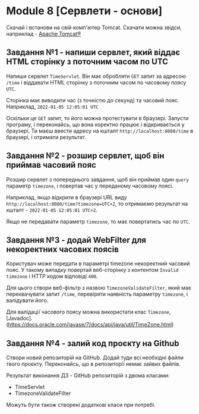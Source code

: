 # Module 8 [Сервлети - основи]

Скачай і встанови на свій комп'ютер Tomcat. Скачати можна звідси, наприклад - [Apache Tomcat®](https://tomcat.apache.org/download-90.cgi)

## Завдання №1 - напиши сервлет, який віддає HTML сторінку з поточним часом по UTC
Напиши сервлет `TimeServlet`. Він має обробляти `GET` запит за адресою `/time` і віддавати HTML сторінку з поточним часом по часовому поясу `UTC`.

Сторінка має виводити час (з точністю до секунд) та часовий пояс. Наприклад, `2022-01-05 12:05:01 UTC`

Оскільки це `GET` запит, то його можна протестувати в браузері. Запусти програму, і переконайсь, що вона коректно працює і відкривається у браузері. Ти маєш ввести адресу на кшталт `http://localhost:8080/time` в браузері, і отримати результат.

## Завдання №2 - розшир сервлет, щоб він приймав часовий пояс
Розшир сервлет з попереднього завдання, щоб він приймав один `query` параметр `timezone`, і повертав час у переданому часовому поясі.

Наприклад, якщо відкрити в браузері URL виду `http://localhost:8080/time?timezone=UTC+2`, то отримаємо результат на кшталт - `2022-01-05 12:05:01 UTC+2`.

Якщо не передавати параметр `timezone`, то має повертатись час по `UTC`.

## Завдання №3 - додай WebFilter для некоректних часових поясів
Користувач може передати в параметрі timezone некоректний часовий пояс. У такому випадку повертай веб-сторінку з контентом `Invalid timezone` і HTTP кодом відповіді `400`.

Для цього створи веб-фільтр з назвою `TimezoneValidateFilter`, який має перехвачувати запит `/time`, перевіряти наявність параметру `timezone`, і валідувати його.

Для валідації часового поясу можна використати клас `Timezone`, [Javadoc].(https://docs.oracle.com/javase/7/docs/api/java/util/TimeZone.html)

## Завдання №4 - залий код проєкту на Github
Створи новий репозиторій на GitHub. Додай туди всі необхідні файли твого проєкту. Переконайсь, що в репозиторії немає зайвих файлів.

Результат виконання ДЗ - GitHub репозиторій з двома класами:

- TimeServlet
- TimezoneValidateFilter

Можуть бути також створені додаткові класи при потребі.
